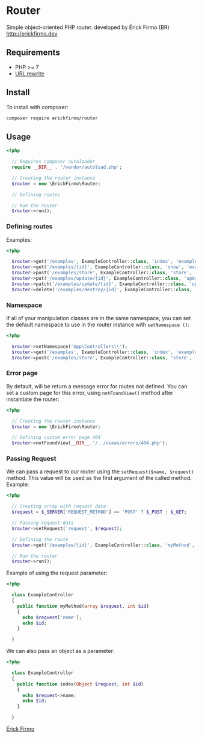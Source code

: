 # Router
Simple object-oriented PHP router. developed by Érick Firmo (BR) http://erickfirmo.dev


## Requirements
- PHP >= 7
- <a href="https://github.com/erickfirmo/.htaccess/blob/master/.htaccess" target="_blank">URL rewrite</a>


## Install
To install with composer:


```sh
composer require erickfirmo/router
```


## Usage
```php
<?php

  // Requires composer autoloader
  require __DIR__ . '/vendor/autoload.php';

  // Creating the router instance
  $router = new \ErickFirmo\Router;

  // Defining routes

  // Run the router
  $router->run();

```

### Defining routes
Examples:
```php
<?php

  $router->get('/examples', ExampleController::class, 'index', 'examples.index');
  $router->get('/examples/{id}', ExampleController::class, 'show', 'examples.show');
  $router->post('/examples/store', ExampleController::class, 'store', 'examples.store');
  $router->put('/examples/update/{id}', ExampleController::class, 'update', 'examples.update');
  $router->patch('/examples/update/{id}', ExampleController::class, 'update', 'examples.update');
  $router->delete('/examples/destroy/{id}', ExampleController::class, 'delete', 'examples.destroy');

```

### Namespace
If all of your manipulation classes are in the same namespace, you can set the default namespace to use in the router instance with `setNamespace ()`:

```php
<?php

  $router->setNamespace('App\Controllers\\');
  $router->get('/examples', ExampleController::class, 'index', 'examples.index');
  $router->post('/examples/store', ExampleController::class, 'store', 'examples.store');

```

### Error page
By default, will be return a message error for routes not defined. You can set a custom page for this error, using `notFoundView()` method after instantiate the router:
```php
<?php

  // Creating the router instance
  $router = new \ErickFirmo\Router;

  // Defining custom error page 404
  $router->notFoundView(__DIR__.'/../views/errors/404.php');

```
### Passing Request
We can pass a request to our router using the `setRequest($name, $request)` method. This value will be used as the first argument of the called method. Example:
```php
<?php

  // Creating array with request data
  $request = $_SERVER['REQUEST_METHOD'] == 'POST' ? $_POST : $_GET;

  // Passing request data
  $router->setRequest('request', $request);

  // Defining the route
  $router->get('/examples/{id}', ExampleController::class, 'myMethod', 'examples.myMethod');

  // Run the router
  $router->run();

```

Example of using the request parameter:
```php
<?php

  class ExampleController
  {
    public function myMethod(array $request, int $id)
    {
      echo $request['name'];
      echo $id;
    }

  }

```

We can also pass an object as a parameter:

```php
<?php

  class ExampleController
  {
    public function index(Object $request, int $id)
    {
      echo $request->name;
      echo $id;
    }

  }

```


<!--## License -->


<a href="https://erickfirmo.dev" target="_blank">Érick Firmo</a>
